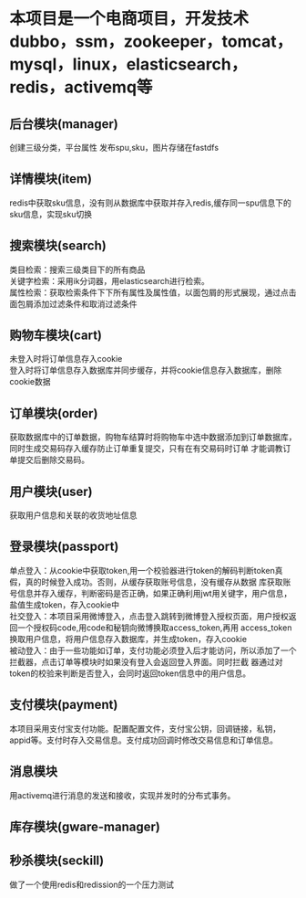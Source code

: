 # 本项目是一个电商项目，开发技术dubbo，ssm，zookeeper，tomcat，mysql，linux，elasticsearch，redis，activemq等
## 后台模块(manager)
创建三级分类，平台属性
发布spu,sku，图片存储在fastdfs<br>
## 详情模块(item)
redis中获取sku信息，没有则从数据库中获取并存入redis,缓存同一spu信息下的sku信息，实现sku切换
## 搜索模块(search)
类目检索：搜索三级类目下的所有商品<br>
关键字检索：采用ik分词器，用elasticsearch进行检索。<br>
属性检索：获取检索条件下下所有属性及属性值，以面包屑的形式展现，通过点击面包屑添加过滤条件和取消过滤条件
## 购物车模块(cart)
未登入时将订单信息存入cookie<br>
登入时将订单信息存入数据库并同步缓存，并将cookie信息存入数据库，删除cookie数据
## 订单模块(order)
获取数据库中的订单数据，购物车结算时将购物车中选中数据添加到订单数据库，同时生成交易码存入缓存防止订单重复提交，只有在有交易码时订单
才能调教订单提交后删除交易码。
## 用户模块(user)
获取用户信息和关联的收货地址信息
## 登录模块(passport)
单点登入：从cookie中获取token,用一个校验器进行token的解码判断token真假，真的时候登入成功。否则，从缓存获取账号信息，没有缓存从数据
库获取账号信息并存入缓存，判断密码是否正确，如果正确利用jwt用关键字，用户信息，盐值生成token，存入cookie中<br>
社交登入：本项目采用微博登入，点击登入跳转到微博登入授权页面，用户授权返回一个授权码code,用code和秘钥向微博换取access_token,再用
access_token换取用户信息，将用户信息存入数据库，并生成token，存入cookie<br>
被动登入：由于一些功能如订单，支付功能必须登入后才能访问，所以添加了一个拦截器，点击订单等模块时如果没有登入会返回登入界面。同时拦截
器通过对token的校验来判断是否登入，会同时返回token信息中的用户信息。<br>
## 支付模块(payment)
本项目采用支付宝支付功能。配置配置文件，支付宝公钥，回调链接，私钥，appid等。支付时存入交易信息。支付成功回调时修改交易信息和订单信息。
## 消息模块
用activemq进行消息的发送和接收，实现并发时的分布式事务。
## 库存模块(gware-manager)
## 秒杀模块(seckill)
做了一个使用redis和redission的一个压力测试
